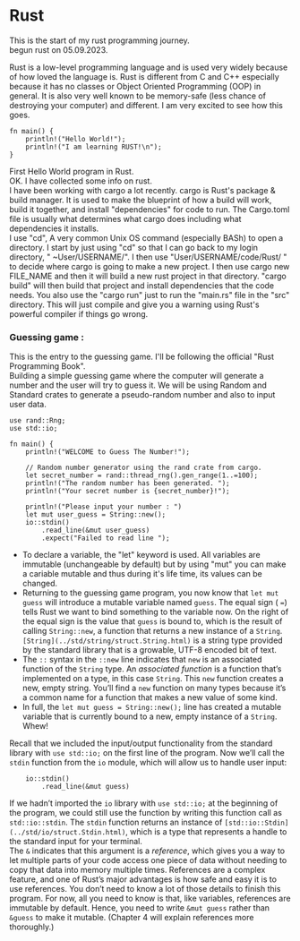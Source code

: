 # Rust    
This is the start of my rust programming journey.   
begun rust on 05.09.2023.   
   
Rust is a low-level programming language and is used very widely because of how loved the language is. Rust is different from C and C++ especially because it has no classes or Object Oriented Programming (OOP) in general. It is also very well known to be memory-safe (less chance of destroying your computer) and different. I am very excited to see how this goes.   
```
fn main() {
    println!("Hello World!");
    println!("I am learning RUST!\n");
}
```
First Hello World program in Rust.   
OK. I have collected some info on rust.    
I have been working with cargo a lot recently. cargo is Rust's package & build manager. It is used to make the blueprint of how a build will work, build it together, and install "dependencies" for code to run. The Cargo.toml file is usually what determines what cargo does including what dependencies it installs.    
I use "cd", A very common Unix OS command (especially BASh) to open a directory. I start by just using "cd" so that I can go back to my login directory, " ~User/USERNAME/". I then use "User/USERNAME/code/Rust/ " to decide where cargo is going to make a new project. I then use cargo new FILE\_NAME and then it will build a new rust project in that directory. "cargo build" will then build that project and install dependencies that the code needs. You also use the "cargo run" just to run the "main.rs" file in the "src" directory. This will just compile and give you a warning using Rust's powerful compiler if things go wrong.   
### Guessing game :    
This is the entry to the guessing game. I'll be following the official "Rust Programming Book".    
Building a simple guessing game where the computer will generate a number and the user will try to guess it. 
We will be using Random and Standard crates to generate a pseudo-random number and also to input user data.    
```
use rand::Rng;
use std::io;

fn main() {
    println!("WELCOME to Guess The Number!");

    // Random number generator using the rand crate from cargo.
    let secret_number = rand::thread_rng().gen_range(1..=100);
    println!("The random number has been generated. ");
    println!("Your secret number is {secret_number}!");

    println!("Please input your number : ")
    let mut user_guess = String::new();
    io::stdin()
        .read_line(&mut user_guess)
        .expect("Failed to read line ");
```
- To declare a variable, the "let" keyword is used. All variables are immutable (unchangeable by default) but by using "mut" you can make a cariable mutable and thus during it's life time, its values can be changed.     
- Returning to the guessing game program, you now know that `let mut guess` will introduce a mutable variable named `guess`. The equal sign ( `=`) tells Rust we want to bind something to the variable now. On the right of the equal sign is the value that `guess` is bound to, which is the result of calling `String::new`, a function that returns a new instance of a `String`. `[String](../std/string/struct.String.html)` is a string type provided by the standard library that is a growable, UTF-8 encoded bit of text.   
- The `::` syntax in the `::new` line indicates that `new` is an associated function of the `String` type. An *associated function* is a function that’s implemented on a type, in this case `String`. This `new` function creates a new, empty string. You’ll find a `new` function on many types because it’s a common name for a function that makes a new value of some kind.   
- In full, the `let mut guess = String::new();` line has created a mutable variable that is currently bound to a new, empty instance of a `String`. Whew!   
   
   
Recall that we included the input/output functionality from the standard library with `use std::io;` on the first line of the program. Now we’ll call the `stdin` function from the `io` module, which will allow us to handle user input:   
```
    io::stdin()
        .read_line(&mut guess)

```
If we hadn’t imported the `io` library with `use std::io;` at the beginning of the program, we could still use the function by writing this function call as `std::io::stdin`. The `stdin` function returns an instance of `[std::io::Stdin](../std/io/struct.Stdin.html)`, which is a type that represents a handle to the standard input for your terminal.   
The `&` indicates that this argument is a *reference*, which gives you a way to let multiple parts of your code access one piece of data without needing to copy that data into memory multiple times. References are a complex feature, and one of Rust’s major advantages is how safe and easy it is to use references. You don’t need to know a lot of those details to finish this program. For now, all you need to know is that, like variables, references are immutable by default. Hence, you need to write `&mut guess` rather than `&guess` to make it mutable. (Chapter 4 will explain references more thoroughly.)   
   

